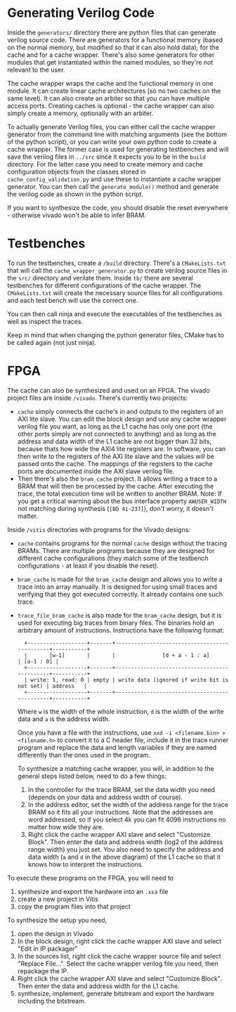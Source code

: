 # Generating Verilog Code

Inside the `generators/` directory there are python files that can generate verilog source code. There are generators for a functional memory (based on the normal memory, but modified so that it can also hold data), for the cache and for a cache wrapper. There's also some generators for other modules that get instantiated within the named modules, so they're not relevant to the user.

The cache wrapper wraps the cache and the functional memory in one module. It can create linear cache architectures (so no two caches on the same level). It can also create an arbiter so that you can have multiple access ports. Creating caches is optional - the cache wrapper can also simply create a memory, optionally with an arbiter.

To actually generate Verilog files, you can either call the cache wrapper generator from the command line with matching arguments (see the bottom of the python script), or you can write your own python code to create a cache wrapper. The former case is used for generating testbenches and will save the verilog files in `../src` since it expects you to be in the `build` directory. For the latter case you need to create memory and cache configuration objects from the classes stored in `cache_config_validation.py` and use these to instantiate a cache wrapper generator. You can then call the `generate_module()` method and generate the verilog code as shown in the python script.

If you want to synthesize the code, you should disable the reset everywhere - otherwise vivado won't be able to infer BRAM.

# Testbenches
To run the testbenches, create a `/build` directory. There's a `CMakeLists.txt` that will call the `cache_wrapper_generator.py` to create verilog source files in the `src/` directory and verilate them. Inside `tb/` there are several testbenches for different configurations of the cache wrapper. The `CMakeLists.txt` will create the necessary source files for all configurations and each test bench will use the correct one.

You can then call ninja and execute the executables of the testbenches as well as inspect the traces.

Keep in mind that when changing the python generator files, CMake has to be called again (not just ninja).

# FPGA

The cache can also be synthesized and used on an FPGA. The vivado project files are inside `/vivado`. There's currently two projects:

- `cache` simply connects the cache's in and outputs to the registers of an AXI lite slave. You can edit the block design and use any cache wrapper verilog file you want, as long as the L1 cache has only one port (the other ports simply are not connected to anything) and as long as the address and data width of the L1 cache are not bigger than 32 bits, because thats how wide the AXI4 lite registers are. In software, you can then write to the registers of the AXI lite slave and the values will be passed onto the cache. The mappings of the registers to the cache ports are documented inside the AXI slave verilog file.
- Then there's also the `bram_cache` project. It allows writing a trace to a BRAM that will then be processed by the cache. After executing the trace, the total execution time will be written to another BRAM. Note: If you get a critical warning about the bus interface property `AWUSER_WIDTH` not matching during synthesis (`[BD 41-237]`), don't worry, it doesn't matter.


Inside `/vitis` directories with programs for the Vivado designs:
- `cache` contains programs for the normal `cache` design without the tracing BRAMs. There are multiple programs because they are designed for different cache configurations (they match some of the testbench configurations - at least if you disable the reset).
- `bram_cache` is made for the `bram_cache` design and allows you to write a trace into an array manually. It is designed for using small traces and verifying that they got executed correctly. It already contains one such trace.
- `trace_file_bram_cache` is also made for the `bram_cache` design, but it is used for executing big traces from binary files. The binaries hold an arbitrary amount of instructions. Instructions have the following format:

        +-------------------+-------+----------------------------------------------+-----------+
        |       [w-1]       |       |               [d + a - 1 : a]                | [a-1 : 0] |
        +-------------------+-------+----------------------------------------------+-----------+
        | write: 1, read: 0 | empty | write data (ignored if write bit is not set) | address   |
        +-------------------+-------+----------------------------------------------+-----------+
    Where `w` is the width of the whole instruction, `d` is the width of the write data and `a` is the address width.

    Once you have a file with the instructions, use `xxd -i <filename.bin> > <filename.h>` to convert it to a C header file, include it in the trace runner program and replace the data and length variables if they are named differently than the ones used in the program.

    To synthesize a matching cache wrapper, you will, in addition to the general steps listed below, need to do a few things:
    1. In the controller for the trace BRAM, set the data width you need (depends on your data and address width of course).
    2. In the address editor, set the width of the address range for the trace BRAM so it fits all your instructions. Note that the addresses are word addressed, so if you select 4k you can fit 4096 instructions no matter how wide they are.
    3. Right click the cache wrapper AXI slave and select "Customize Block". Then enter the data and address width (log2 of the address range width) you just set. You also need to specify the address and data width (`a` and `d` in the above diagram) of the L1 cache so that it knows how to interpret the instructions.

To execute these programs on the FPGA, you will need to 
1. synthesize and export the hardware into an `.xsa` file
2. create a new project in Vitis
3. copy the program files into that project

To synthesize the setup you need,
1. open the design in Vivado
2. In the block design, right click the cache wrapper AXI slave and select "Edit in IP packager"
3. In the sources list, right click the cache wrapper source file and select "Replace File...". Select the cache wrapper verilog file you need, then repackage the IP.
4. Right click the cache wrapper AXI slave and select "Customize Block". Then enter the data and address width for the L1 cache.
5. synthesize, implement, generate bitstream and export the hardware including the bitstream.